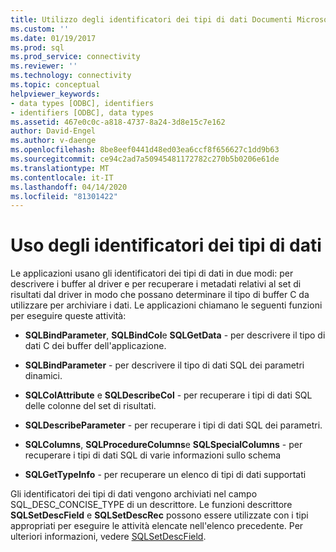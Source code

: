 ```yaml
---
title: Utilizzo degli identificatori dei tipi di dati Documenti Microsoft
ms.custom: ''
ms.date: 01/19/2017
ms.prod: sql
ms.prod_service: connectivity
ms.reviewer: ''
ms.technology: connectivity
ms.topic: conceptual
helpviewer_keywords:
- data types [ODBC], identifiers
- identifiers [ODBC], data types
ms.assetid: 467e0c0c-a818-4737-8a24-3d8e15c7e162
author: David-Engel
ms.author: v-daenge
ms.openlocfilehash: 8be8eef0441d48ed03ea6ccf8f656627c1dd9b63
ms.sourcegitcommit: ce94c2ad7a50945481172782c270b5b0206e61de
ms.translationtype: MT
ms.contentlocale: it-IT
ms.lasthandoff: 04/14/2020
ms.locfileid: "81301422"
---
```

# <a name="using-data-type-identifiers"></a>Uso degli identificatori dei tipi di dati
Le applicazioni usano gli identificatori dei tipi di dati in due modi: per descrivere i buffer al driver e per recuperare i metadati relativi al set di risultati dal driver in modo che possano determinare il tipo di buffer C da utilizzare per archiviare i dati. Le applicazioni chiamano le seguenti funzioni per eseguire queste attività:  
  
-   **SQLBindParameter**, **SQLBindCol**e **SQLGetData** - per descrivere il tipo di dati C dei buffer dell'applicazione.  
  
-   **SQLBindParameter** - per descrivere il tipo di dati SQL dei parametri dinamici.  
  
-   **SQLColAttribute** e **SQLDescribeCol** - per recuperare i tipi di dati SQL delle colonne del set di risultati.  
  
-   **SQLDescribeParameter** - per recuperare i tipi di dati SQL dei parametri.  
  
-   **SQLColumns**, **SQLProcedureColumns**e **SQLSpecialColumns** - per recuperare i tipi di dati SQL di varie informazioni sullo schema  
  
-   **SQLGetTypeInfo** - per recuperare un elenco di tipi di dati supportati  
  
 Gli identificatori dei tipi di dati vengono archiviati nel campo SQL_DESC_CONCISE_TYPE di un descrittore. Le funzioni descrittore **SQLSetDescField** e **SQLSetDescRec** possono essere utilizzate con i tipi appropriati per eseguire le attività elencate nell'elenco precedente. Per ulteriori informazioni, vedere [SQLSetDescField](../../../odbc/reference/syntax/sqlsetdescfield-function.md).
